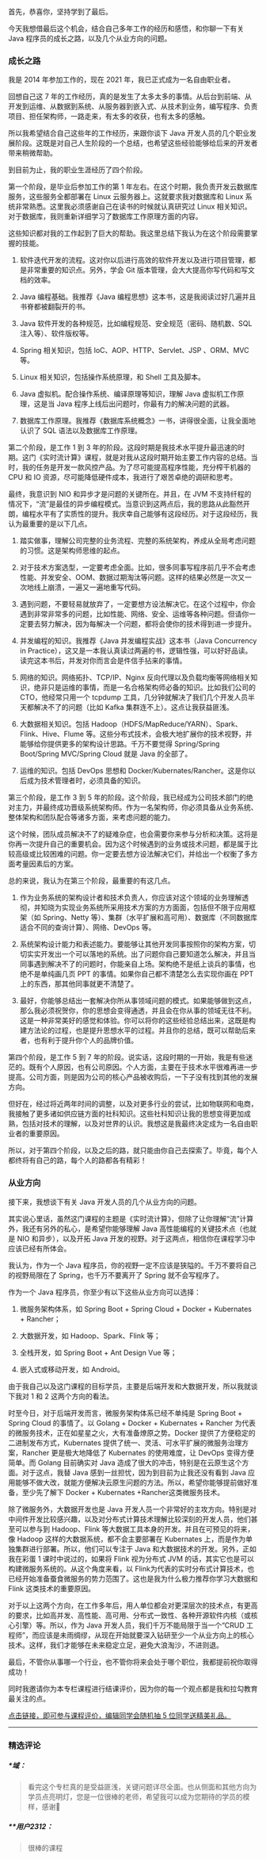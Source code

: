 <p data-nodeid="14515" class="te-preview-highlight">首先，恭喜你，坚持学到了最后。</p>


<p data-nodeid="14130">今天我想借最后这个机会，结合自己多年工作的经历和感悟，和你聊一下有关 Java 程序员的成长之路，以及几个从业方向的问题。</p>
<h3 data-nodeid="14131">成长之路</h3>
<p data-nodeid="14132">我是 2014 年参加工作的，现在 2021 年，我已正式成为一名自由职业者。</p>
<p data-nodeid="14133">回想自己这 7 年的工作经历，真的是发生了太多太多的事情。从后台到前端、从开发到运维、从数据到系统、从服务器到嵌入式、从技术到业务，编写程序、负责项目、担任架构师，一路走来，有太多的收获，也有太多的感触。</p>
<p data-nodeid="14134">所以我希望结合自己这些年的工作经历，来跟你谈下 Java 开发人员的几个职业发展阶段。这既是对自己人生阶段的一个总结，也希望这些经验能够给后来的开发者带来稍微帮助。</p>
<p data-nodeid="14135">到目前为止，我的职业生涯经历了四个阶段。</p>
<p data-nodeid="14136">第一个阶段，是毕业后参加工作的第 1 年左右。在这个时期，我负责开发云数据库服务，这些服务全都部署在 Linux 云服务器上。这就要求我对数据库和 Linux 系统非常熟悉。这里我必须感谢自己在读书的时候就认真研究过 Linux 相关知识。对于数据库，我则重新详细学习了数据库工作原理方面的内容。</p>
<p data-nodeid="14137">这些知识都对我的工作起到了巨大的帮助。我这里总结下我认为在这个阶段需要掌握的技能。</p>
<ol data-nodeid="14138">
<li data-nodeid="14139">
<p data-nodeid="14140">软件迭代开发的流程。这对你以后进行高效的软件开发以及进行项目管理，都是非常重要的知识点。另外，学会 Git 版本管理，会大大提高你写代码和写文档的效率。</p>
</li>
<li data-nodeid="14141">
<p data-nodeid="14142">Java 编程基础。我推荐《Java 编程思想》这本书，这是我阅读过好几遍并且书脊都被翻裂开的书。</p>
</li>
<li data-nodeid="14143">
<p data-nodeid="14144">Java 软件开发的各种规范，比如编程规范、安全规范（密码、随机数、SQL 注入等）、软件版权等。</p>
</li>
<li data-nodeid="14145">
<p data-nodeid="14146">Spring 相关知识，包括 IoC、AOP、HTTP、Servlet、JSP 、ORM、MVC 等。</p>
</li>
<li data-nodeid="14147">
<p data-nodeid="14148">Linux 相关知识，包括操作系统原理，和 Shell 工具及脚本。</p>
</li>
<li data-nodeid="14149">
<p data-nodeid="14150">Java 虚拟机。配合操作系统、编译原理等知识，理解 Java 虚拟机工作原理，这是当 Java 程序上线后出问题时，你最有力的解决问题的武器。</p>
</li>
<li data-nodeid="14151">
<p data-nodeid="14152">数据库工作原理。我推荐《数据库系统概念》一书，讲得很全面，让我全面地认识了 SQL 语法以及数据库工作原理。</p>
</li>
</ol>
<p data-nodeid="14153">第二个阶段，是工作 1 到 3 年的阶段。这段时期是我技术水平提升最迅速的时期。这门《实时流计算》课程，就是对我从这段时期开始主要工作内容的总结。当时，我的任务是开发一款风控产品。为了尽可能提高程序性能，充分榨干机器的 CPU 和 IO 资源，尽可能降低硬件成本，我进行了艰苦卓绝的调研和思考。</p>
<p data-nodeid="14154">最终，我意识到 NIO 和异步才是问题的关键所在。并且，在 JVM 不支持纤程的情况下，“流”是最佳的异步编程模式。当意识到这两点后，我的思路从此豁然开朗，编程水平有了实质性的提升。我庆幸自己能够有这段经历。对于这段经历，我认为最重要的是以下几点。</p>
<ol data-nodeid="14155">
<li data-nodeid="14156">
<p data-nodeid="14157">踏实做事，理解公司完整的业务流程、完整的系统架构，养成从全局考虑问题的习惯。这是架构师思维的起点。</p>
</li>
<li data-nodeid="14158">
<p data-nodeid="14159">对于技术方案选型，一定要考虑全面。比如，很多同事写程序前几乎不会考虑性能、并发安全、OOM、数据过期淘汰等问题。这样的结果必然是一次又一次地线上崩溃，一遍又一遍地重写代码。</p>
</li>
<li data-nodeid="14160">
<p data-nodeid="14161">遇到问题，不要轻易就放弃了，一定要想方设法解决它。在这个过程中，你会遇到非常非常多的问题，比如性能、网络、安全、运维等各种问题。但请你一定要去努力解决，因为每解决一个问题，都将会使你的技术得到进一步提升。</p>
</li>
<li data-nodeid="14162">
<p data-nodeid="14163">并发编程的知识。我推荐《Java 并发编程实战》这本书（Java Concurrency in Practice），这又是一本我认真读过两遍的书，逻辑性强，可以好好品读。读完这本书后，并发对你而言会是件信手拈来的事情。</p>
</li>
<li data-nodeid="14164">
<p data-nodeid="14165">网络的知识。网络拓扑、TCP/IP、Nginx 反向代理以及负载均衡等网络相关知识，绝非只是运维的事情，而是一名合格架构师必备的知识。比如我们公司的 CTO，他经常只用一个 tcpdump 工具，几分钟就解决了我们几个开发人员半天都解决不了的问题（比如 Kafka 集群连不上）。这点让我获益匪浅。</p>
</li>
<li data-nodeid="14166">
<p data-nodeid="14167">大数据相关知识。包括 Hadoop（HDFS/MapReduce/YARN）、Spark、Flink、Hive、Flume 等。这些分布式技术，会极大地扩展你的技术视野，并能够给你提供更多的架构设计思路。千万不要觉得 Spring/Spring Boot/Spring MVC/Spring Cloud 就是 Java 的全部了。</p>
</li>
<li data-nodeid="14168">
<p data-nodeid="14169">运维的知识。包括 DevOps 思想和 Docker/Kubernates/Rancher。这是你以后成为技术管理者时，必须具备的知识。</p>
</li>
</ol>
<p data-nodeid="14170">第三个阶段，是工作 3 到 5 年的阶段。这个阶段，我已经成为公司技术部门的绝对主力，并最终成功晋级系统架构师。作为一名架构师，你必须具备从业务系统、整体架构和团队配合等诸多方面，来考虑问题的能力。</p>
<p data-nodeid="14171">这个时候，团队成员解决不了的疑难杂症，也会需要你来参与分析和决策。这将是你再一次提升自己的重要机会。因为这个时候遇到的业务或技术问题，都是属于比较高级或比较困难的问题。你一定要去想方设法解决它们，并给出一个权衡了多方面考量因素后的方案。</p>
<p data-nodeid="14172">总的来说，我认为在第三个阶段，最重要的有这几点。</p>
<ol data-nodeid="14173">
<li data-nodeid="14174">
<p data-nodeid="14175">作为业务系统的架构设计者和技术负责人，你应该对这个领域的业务理解透彻，并知晓为实现业务系统所采用技术方案的方方面面，包括但不限于应用框架（如 Spring、Netty 等）、集群（水平扩展和高可用）、数据库（不同数据库适合不同的查询计算）、网络、DevOps 等。</p>
</li>
<li data-nodeid="14176">
<p data-nodeid="14177">系统架构设计能力和表述能力。要能够让其他开发同事按照你的架构方案，切切实实开发出一个可以落地的系统。出了问题你自己要知道怎么解决，并且当同事遇到解决不了的问题时，你能亲自上场。架构绝不是纸上谈兵的事情，也绝不是单纯画几页 PPT 的事情。如果你自己都不清楚怎么去实现你画在 PPT 上的东西，那其他同事就更不清楚了。</p>
</li>
<li data-nodeid="14178">
<p data-nodeid="14179">最好，你能够总结出一套解决你所从事领域问题的模式。如果能够做到这点，那么我必须祝贺你，你的思想会变得通透，并且会在你从事的领域无往不利。这是一种非常美好的感觉和体验。你可以将你的这些经验总结出来，这既是构建方法论的过程，也是提升思想水平的过程。并且你的总结，既可以帮助后来者，也有利于提升你个人的品牌价值。</p>
</li>
</ol>
<p data-nodeid="14180">第四个阶段，是工作 5 到 7 年的阶段。说实话，这段时期的一开始，我是有些迷茫的。既有个人原因，也有公司原因。个人方面，主要在于技术水平很难再进一步提高。公司方面，则是因为公司的核心产品被收购后，一下子没有找到其他的发展方向。</p>
<p data-nodeid="14181">但好在，经过将近两年时间的调整，以及对更多行业的尝试，比如物联网和电商，我接触了更多诸如供应链方面的社科知识。这些社科知识让我的思想变得更加成熟，包括对技术的理解，以及对世界的认识。我想这是我最终决定成为一名自由职业者的重要原因。</p>
<p data-nodeid="14182">所以，对于第四个阶段，以及之后的路，就只能由你自己去探索了。毕竟，每个人都终将有自己的路，每个人的路都各有精彩！</p>
<h3 data-nodeid="14183">从业方向</h3>
<p data-nodeid="14184">接下来，我想谈下有关 Java 开发人员的几个从业方向的问题。</p>
<p data-nodeid="14185">其实说心里话，虽然这门课程的主题是《实时流计算》，但除了让你理解“流”计算外，我还有另外的私心，是希望你能够理解 Java 高性能编程的关键技术点（也就是 NIO 和异步），以及开拓 Java 开发的视野。对于这两点，相信你在课程学习中应该已经有所体会。</p>
<p data-nodeid="14186">我认为，作为一个 Java 程序员，你的视野一定不应该是狭隘的。千万不要将自己的视野局限在了 Spring，也千万不要离开了 Spring 就不会写程序了。</p>
<p data-nodeid="14187">作为一个 Java 程序员，你至少有以下这些从业方向可以选择：</p>
<ol data-nodeid="14188">
<li data-nodeid="14189">
<p data-nodeid="14190">微服务架构体系，如 Spring Boot + Spring Cloud + Docker + Kubernates + Rancher；</p>
</li>
<li data-nodeid="14191">
<p data-nodeid="14192">大数据开发，如 Hadoop、Spark、Flink 等；</p>
</li>
<li data-nodeid="14193">
<p data-nodeid="14194">全栈开发，如 Spring Boot + Ant Design Vue 等；</p>
</li>
<li data-nodeid="14195">
<p data-nodeid="14196">嵌入式或移动开发，如 Android。</p>
</li>
</ol>
<p data-nodeid="14197">由于我自己以及这门课程的目标学员，主要是后端开发和大数据开发，所以我就谈下我对 1 和 2 这两个方向的看法。</p>
<p data-nodeid="14198">时至今日，对于后端开发而言，微服务架构体系已经不单纯是 Spring Boot + Spring Cloud 的事情了。以 Golang + Docker + Kubernates + Rancher 为代表的微服务技术，正在如星星之火，大有准备燎原之势。Docker 提供了方便稳定的二进制发布方式，Kubernates 提供了统一、灵活、可水平扩展的微服务治理方案，Rancher 更是极大地降低了 Kubernates 的使用难度，让 DevOps 变得方便简单。而 Golang 目前确实对 Java 造成了很大的冲击，特别是在云原生这个方面。对于这点，我替 Java  感到一丝担忧，因为到目前为止我还没有看到 Java 应用能够不做大改，就能方便解决云原生问题的方法。所以，希望你能够提前做好准备，至少先了解下 Docker + Kubernates +Rancher这类微服务技术。</p>
<p data-nodeid="14199">除了微服务外，大数据开发也是 Java 开发人员一个非常好的主攻方向。特别是对中间件开发比较感兴趣，以及对分布式计算技术理解比较深刻的开发人员，他们甚至可以参与到 Hadoop、Flink 等大数据工具本身的开发。并且在可预见的将来，像 Hadoop 这样的大数据系统，都不会主要部署在 Kubernates 上，而是作为单独集群进行部署。所以，他们可以专注于 Java 和大数据技术的开发。另外，正如我在彩蛋 1 课时中说过的，如果将 Flink 视为分布式 JVM 的话，其实它也是可以构建微服务系统的。从这个角度来看，以 Flink为代表的实时分布式计算技术，也已经开始准备蚕食微服务的势力范围了。这也是我为什么极力推荐你学习大数据和 Flink 这类技术的重要原因。</p>
<p data-nodeid="14200">对于以上这两个方向，在工作多年后，用人单位都会对更深层次的技术点，有更高的要求，比如高并发、高性能、高可用、分布式一致性、各种开源软件内核（或核心引擎）等。所以，作为 Java 开发人员，我们千万不能局限于当一个“CRUD 工程师”，而应该是未雨绸缪，从现在开始就要深入钻研至少一个从业方向上的核心技术。这样，我们才能够在未来稳定立足，避免大浪淘沙，不进则退。</p>
<p data-nodeid="14201">最后，不管你从事哪一个行业，也不管你将来会处于哪个职位，我都提前祝你取得成功！</p>
<p data-nodeid="14202">同时我邀请你为本专栏课程进行结课评价，因为你的每一个观点都是我和拉勾教育最关注的点。</p>
<p data-nodeid="14203"><a href="https://wj.qq.com/s2/8191327/150e/?fileGuid=xxQTRXtVcqtHK6j8" data-nodeid="14256">点击链接，即可参与课程评价，编辑同学会随机抽 5 位同学送精美礼品。</a></p>

---

### 精选评论

##### *域：
> 看完这个专栏真的是受益匪浅，关键问题详尽全面。也从侧面和其他方向为学员点亮明灯，您是一位很棒的老师，希望我可以成为您期待的学员的模样，感谢🙏

##### **用户2312：
> 很棒的课程


